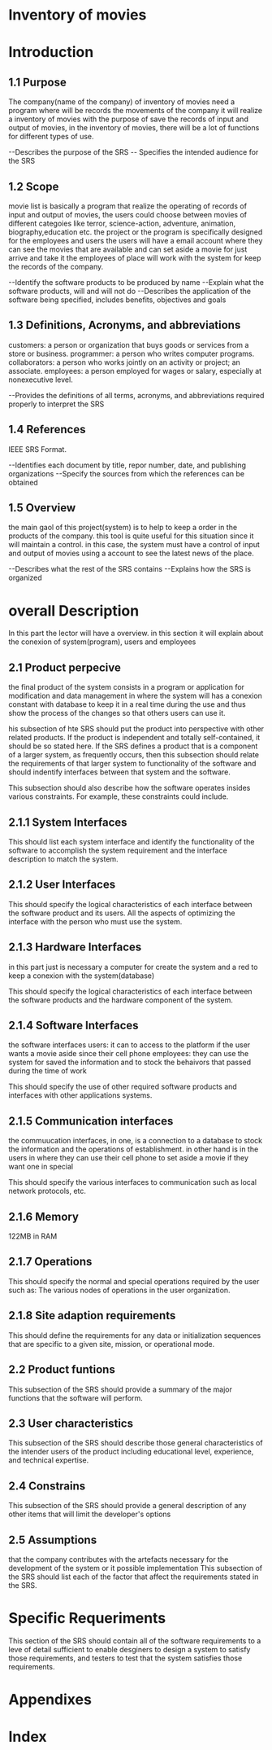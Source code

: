 # Inventory of movies
# Introduction

## 1.1 Purpose 
The company(name of the company) of inventory of movies need a program where will be records the movements of the company
it will realize a inventory of movies with the purpose of save the records of input and output of movies, in the inventory of movies, 
there will be a lot of functions for different types of use. 

--Describes the purpose of the SRS 
-- Specifies the intended audience for the SRS
## 1.2 Scope 
 movie list is basically a program that realize the operating of records of input and output of movies, the users could 
 choose between movies of different categoies like terror, science-action, adventure, animation, biography,education etc.
 the project or the program is specifically designed for the employees and users 
 the users will have a email account where they can see the movies that are available and can set aside a movie for just arrive and take it
the employees of place will work with the system for keep the records of the company.

--Identify the software products to be produced by name 
--Explain what the software products, will and will not do 
--Describes the application of the software being specified, includes benefits, objectives and goals 
## 1.3 Definitions, Acronyms, and abbreviations
customers: a person or organization that buys goods or services from a store or business.
programmer: a person who writes computer programs.
collaborators: a person who works jointly on an activity or project; an associate.
employees: a person employed for wages or salary, especially at nonexecutive level.

--Provides the definitions of all terms, acronyms, and abbreviations required properly to interpret the SRS
## 1.4 References
IEEE SRS Format.

--Identifies each document by title, repor number, date, and publishing organizations
--Specify the sources from which the references can be obtained
## 1.5 Overview
the main gaol of this project(system) is to help to keep a order in the products of the company.
this tool is quite useful for this situation since it will maintain a control.
in this case, the system must have a control of input and output of movies using a account to
see the latest news of the place.

--Describes what the rest of the SRS contains
--Explains how the SRS is organized

# overall Description
In this part the lector will have a overview. in this section it will explain about the conexion of system(program), users and employees

## 2.1 Product perpecive 
the final product of the system consists in a program or application for modification and data management in where the system will has a conexion constant with database to keep it in a real time during the use and thus show the process of the changes so that others users can use it.


his subsection of hte SRS should put the product into perspective with other related products. If the product is independent and totally self-contained, it should be so stated here. If the SRS defines a product that is a component of a larger system, as frequently occurs, then this subsection should relate the requirements of that larger system to functionality of the software and should indentify interfaces between that system and the software.

This subsection should also describe how the software operates insides various constraints. For example, these constraints could include.
## 2.1.1 System Interfaces 

This should list each system interface and identify the functionality of the software to accomplish the system requirement and the interface description to match the system.

## 2.1.2 User Interfaces 


This should specify the logical characteristics of each interface between the software product and its users.
All the aspects of optimizing the interface with the person who must use the system.
## 2.1.3 Hardware Interfaces 
in this part just is necessary a computer for create the system and a red to keep a conexion with the system(database)  

This should specify the logical characteristics of each interface between the software products and the hardware component of the system.
## 2.1.4 Software Interfaces 
the software interfaces 
users: it can to access to the platform if the user wants a movie aside since their cell phone
employees: they can use the system for saved the information and to stock the behaivors that passed during the time of work 

This should specify the use of other required software products and interfaces with other applications systems.
## 2.1.5 Communication interfaces 
the commuucation interfaces, in one, is a connection to a database to stock the information and the operations of establishment.
in other hand is in the users in where they can use their cell phone to set aside a movie if they want one in special  

This should specify the various interfaces to communication such as local network protocols, etc.
## 2.1.6 Memory 
122MB in RAM

## 2.1.7 Operations
This should specify the normal and special operations required by the user such as:
The various nodes of operations in the user organization.
## 2.1.8 Site adaption requirements 
This should define the requirements for any data or initialization sequences that are specific to a given site, mission, or operational mode.
## 2.2 Product funtions  
This subsection of the SRS should provide a summary of the major functions that the software will perform.
## 2.3 User characteristics 


This subsection of the SRS should describe those general characteristics of the intender users of the product including educational level, experience, and technical expertise.
## 2.4 Constrains 
This subsection of the SRS should provide a general description of any other items that will limit the developer's options
## 2.5 Assumptions  
that the company contributes with the artefacts necessary for the development of the system or it possible implementation 
This subsection of the SRS should list each of the factor that affect the requirements stated in the SRS.

# Specific Requeriments
This section of the SRS should contain all of the software requirements to a leve of detail sufficient to enable desginers to design a system to satisfy those requirements, and testers to test that the system satisfies those requirements.
# Appendixes

# Index

